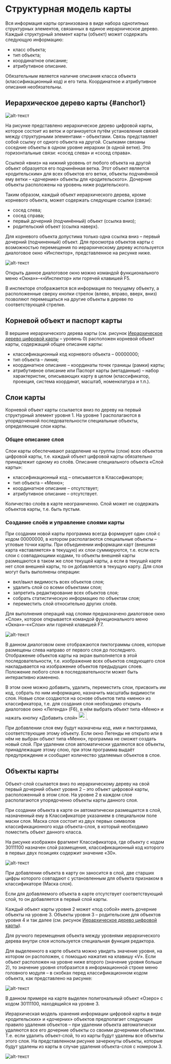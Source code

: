 # Структурная модель карты

Вся информация карты организована в виде набора однотипных структурных элементов, связанных в единое иерархическое дерево.
Каждый структурный элемент карты (объект) может содержать следующую информацию:
+ класс объекта;
+ тип объекта;
+ координатное описание;
+ атрибутивное описание.

Обязательным является наличие описания класса объекта (классификационный код) и его типа. Координатное и атрибутивное описания необязательны.

## Иерархическое дерево карты {#anchor1}

![alt-текст](_assets/hierarchical_tree.png "Иерархическое дерево цифровой карты")

На рисунке представлено иерархическое дерево цифровой карты, которое состоит из веток и организуется путём установления связей между структурными элементами – объектами. Связь представляет собой ссылку от одного объекта на другой. Ссылками связаны соседние объекты в одном уровне иерархии (в одной ветке). Это горизонтальные связи: «сосед слева» и «сосед справа».

Ссылкой «вниз» на нижний уровень от любого объекта на другой объект образуется его подчинённая ветка. Этот объект является «родительским» для всех объектов его ветки, объекты подчинённой ему ветки – «дочерние» объекты для «родительского». Дочерние объекты расположены на уровень ниже родительского.
 
Таким образом, каждый объект иерархического дерева, кроме корневого объекта, может содержать следующие ссылки (связи):
+ сосед слева;
+ сосед справа;
+ первый дочерний (подчинённый) объект (ссылка вниз);
+ родительский объект (ссылка наверх).

Для корневого объекта допустима только одна ссылка вниз – первый дочерний (подчиненный) объект.
Для просмотра объектов карты с возможностью перемещения по иерархическому дереву используется диалоговое окно «Инспектор», представленное на рисунке ниже.

![alt-текст](_assets/inspector.png "Диалоговое окно «Инспектор»")

Открыть данное диалоговое окно можно командой функционального меню «Окна»»–««Инспектор» или горячей клавишей F5.

В инспекторе отображается вся информация по текущему объекту, а расположенные сверху кнопки стрелок (влево, вправо, вверх, вниз) позволяют перемещаться на другие объекты в дереве по соответствующей стрелке.

## Корневой объект и паспорт карты

В вершине иерархического дерева карты (см. рисунок [Иерархическое дерево цифровой карты](#anchor1) – уровень 0) расположен корневой объект карты, содержащий общее описание карты:
+ классификационный код корневого объекта – 00000000;
+ тип объекта – линия;
+ координатное описание – координаты точек границы (рамки) карты;
+ атрибутивное описание или Паспорт карты (метаданные) – набор характеристик, описывающих карту в целом (классификатор, проекция, система координат, масштаб, номенклатура и т.п.).

## Слои карты

Корневой объект карты ссылается вниз по дереву на первый структурный элемент уровня 1. На уровне 1 располагаются в упорядоченной последовательности специальные объекты, определяющие слои карты.

### Общее описание слоя

Слои карты обеспечивают разделение на группы (слои) всех объектов цифровой карты, т.е. каждый объект цифровой карты обязательно принадлежит одному из слоёв. 
Описание специального объекта «Слой карты»:
+ классификационный код – описывается в Классификаторе;
+ тип объекта – «Меню»;
+ координатное описание – отсутствует;
+ атрибутивное описание – отсутствует.

Количество слоёв в карте неограниченно. Слой может не содержать объектов карты, т.е. быть пустым.

### Создание слоёв и управление слоями карты

При создании новой карты программа всегда формирует один слой с кодом 00000000, в котором располагаются специальные объекты – угловые точки карты. При объединении информации карт (внешняя карта «вставляется» в текущую) их слои суммируются, т.е. если есть слои с совпадающими кодами, то объекты внешней карты размещаются в таком же слое текущей карты, а если в текущей карте нет слоя внешней карты, то он добавляется в текущую карту.
Для слоя могут быть выполнены операции: 
+ вкл/выкл видимость всех объектов слоя;
+ удалить слой со всеми объектами слоя;
+ запретить редактирование всех объектов слоя;
+ собрать статистическую информацию по объектам слоя;
+ переместить слой относительно других слоёв.

Для выполнения операций над слоями предназначено диалоговое окно «Слои», которое открывается командой функционального меню «Окна»»–««Слои» или горячей клавишей F7.

![alt-текст](_assets/layers.png "Диалоговое окно «Слои»")

В данном диалоговом окне отображаются пиктограммы слоев, которые размещены слева направо от первого слоя до последнего. Отображение объектов карты на экран выполняется в этой последовательности, т.е. изображение всех объектов следующего слоя накладывается на изображение объектов предыдущих слоев. Положение любого слоя в последовательности может быть интерактивно изменено.

В этом окне можно добавить, удалить, переместить слои, присвоить им код, собрать по ним информацию, назначить масштабы видимости слоя. Новые слои создаются на основе объектов типа «меню» из классификатора, т.е. для создания слоя необходимо открыть диалоговое окно «Легенда» (F6), в нём выбрать объект типа «Меню» и нажать кнопку «Добавить слой» <img src="_assets/layer_add.png" height="24px">.

При добавлении слоя ему будут назначены код, имя и пиктограмма, соответствующие этому объекту. Если окно Легенды не открыто или в нём не выбран объект типа «Меню», программа не сможет создать новый слой. При удалении слоя автоматически удаляются все объекты, принадлежащие этому слою, при этом программа выдаёт предупреждение и сообщает количество удаляемых объектов в слое.

## Объекты карты

Объект-слой ссылается вниз по иерархическому дереву на свой первый дочерний объект уровня 2 – это объект цифровой карты, расположенный в этом слое. На уровне 2 в каждом слое располагаются упорядоченно объекты карты данного слоя.

При создании объекта в карте он автоматически размещается в слой, назначенный ему в Классификаторе указанием в специальном поле маски слоя. Маска слоя состоит из двух первых символов классификационного кода объекта-слоя, в который необходимо поместить объект данного класса.

На рисунке изображен фрагмент Классификатора, где объекту с кодом 30111100 назначен слой размещения, классификационный код которого в первых двух позициях содержит значение «30».

![alt-текст](_assets/layer_mask.png "Маска слоя карты в классификаторе для автоматического размещения объекта в карте")

При добавлении объекта в карту он заносится в слой, две старших цифры которого совпадают с установленным для объекта признаком в классификаторе (Маска слоя).

Если для добавляемого объекта в карте отсутствует соответствующий слой, то он добавляется в первый слой карты.

Каждый объект карты уровня 2 может «под собой» иметь дочерние объекты на уровне 3. Объекты уровня 3 – родительские для объектов уровня 4 и так далее (см. рисунок [Иерархическое дерево цифровой карты](#anchor1)).

Для ручного перемещения объекта между уровнями иерархического дерева внутри слоя используется специальная функция редактора.

Для выделенного в карте объекта можно увидеть значение уровня, на котором он расположен, с помощью нажатия на клавишу «V». Если объект расположен на уровне ниже второго (значение уровня больше 2), то значение уровня отобразится в информационной строке меню головного модуля – в скобках перед классификационном кодом объекта, как представлено на рисунке:

![alt-текст](_assets/layer_info.png "Отображение в информационной строке информации о выделенном объекте")

В данном примере на карте выделен полигональный объект «Озеро» с кодом 30111100, находящийся на уровне 3.

Иерархическая модель хранения информации цифровой карты в виде «родительских» и «дочерних» объектов предполагает следующее правило удаления объектов – при удалении объекта автоматически удаляются все его дочерние объекты со своими дочерними объектами. Т.е. если удалить объект-слой, то из карты будут удалены все объекты этого слоя. На представленном рисунке зачеркнуты объекты, которые будут удалены из карты в случае удаления объекта-слоя с номером 3.

![alt-текст](_assets/layer_del.png "Удаление объекта-слоя из цифровой карты")